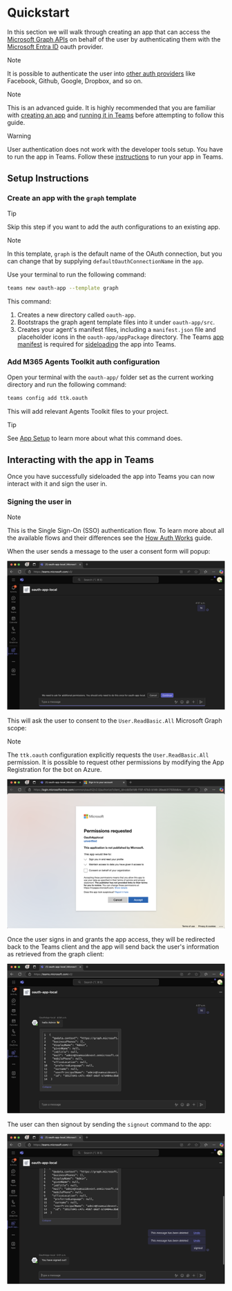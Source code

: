 # Quickstart

In this section we will walk through creating an app that can access the [Microsoft Graph APIs](https://learn.microsoft.com/en-us/graph/overview) on behalf of the user by authenticating them with the [Microsoft Entra ID](https://www.microsoft.com/en-us/security/business/identity-access/microsoft-entra-id) oauth provider.

> [!Note]
> It is possible to authenticate the user into [other auth providers](https://learn.microsoft.com/en-us/azure/bot-service/bot-builder-concept-identity-providers?view=azure-bot-service-4.0&tabs=adv2%2Cga2#other-identity-providers) like Facebook, Github, Google, Dropbox, and so on.

> [!Note]
> This is an advanced guide. It is highly recommended that you are familiar with [creating an app](https://microsoft.github.io/teams-ai/2.getting-started/1.quickstart.html) and [running it in Teams](https://microsoft.github.io/teams-ai/2.getting-started/3.running-in-teams.html) before attempting to follow this guide.

> [!Warning]
> User authentication does not work with the developer tools setup. You have to run the app in Teams. Follow these [instructions](../../getting-started/running-in-teams.md#debugging-in-teams) to run your app in Teams.

## Setup Instructions

### Create an app with the `graph` template

> [!tip]
> Skip this step if you want to add the auth configurations to an existing app.

> [!note]
> In this template, `graph` is the default name of the OAuth connection, but you can change that by supplying `defaultOauthConnectionName` in the `app`.

Use your terminal to run the following command:

<!-- langtabs-start -->
```sh
teams new oauth-app --template graph
```
<!-- langtabs-end -->

This command:
1. Creates a new directory called `oauth-app`.
2. Bootstraps the graph agent template files into it under `oauth-app/src`.
3. Creates your agent's manifest files, including a `manifest.json` file and placeholder icons in the `oauth-app/appPackage` directory. The Teams [app manifest](https://learn.microsoft.com/en-us/microsoftteams/platform/resources/schema/manifest-schema) is required for [sideloading](https://learn.microsoft.com/en-us/microsoftteams/platform/concepts/deploy-and-publish/apps-upload) the app into Teams.

### Add M365 Agents Toolkit auth configuration

Open your terminal with the `oauth-app/` folder set as the current working directory and run the following command:

<!-- langtabs-start -->
```sh
teams config add ttk.oauth
```
<!-- langtabs-end -->

This will add relevant Agents Toolkit files to your project.

> [!tip]
> See [App Setup](./setup.md#using-teams-toolkit-with-the-teams-cli) to learn more about what this command does.



## Interacting with the app in Teams

Once you have successfully sideloaded the app into Teams you can now interact with it and sign the user in.

### Signing the user in

> [!Note]
> This is the Single Sign-On (SSO) authentication flow. To learn more about all the available flows and their differences see the [How Auth Works](auth-sso.md) guide.


When the user sends a message to the user a consent form will popup:

![Consent popup](../../assets/screenshots/auth-consent-popup.png)

This will ask the user to consent to the `User.ReadBasic.All` Microsoft Graph scope:

> [!note]
> The `ttk.oauth` configuration explicitly requests the `User.ReadBasic.All` permission. It is possible to request other permissions by modifying the App Registration for the bot on Azure.

![Entra ID signin](../../assets/screenshots/auth-entra-id-signin.png)

Once the user signs in and grants the app access, they will be redirected back to the Teams client and the app will send back the user's information as retrieved from the graph client:

![Graph message](../../assets/screenshots/auth-graph-message.png)

The user can then signout by sending the `signout` command to the app:

![Signout message](../../assets/screenshots/auth-signout-message.png)
